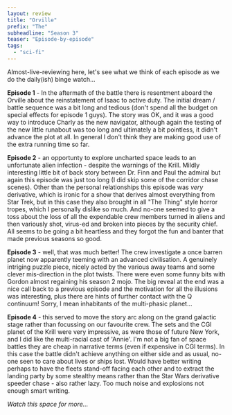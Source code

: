 ```yaml
---
layout: review
title: "Orville"
prefix: "The"
subheadline: "Season 3"
teaser: "Episode-by-episode"
tags:
  - "sci-fi"
---
```


Almost-live-reviewing here, let's see what we think of each episode as we do the
daily(ish) binge watch...

**Episode 1** - In the aftermath of the battle there is resentment aboard the Orville
about the reinstatement of Isaac to active duty. The initial dream / battle sequence
was a bit long and tedious (don't spend all the budget on special effects for
episode 1 guys). The story was OK, and it was a good way to introduce Charly as
the new navigator, although again the testing of the new little runabout was
too long and ultimately a bit pointless, it didn't advance the plot at all. In
general I don't think they are making good use of the extra running time so far.

**Episode 2** - an opportunty to explore uncharted space
leads to an unfortunate alien infection - despite the warnings of the
Krill. Mildly interesting little bit of back story between Dr. Finn and
Paul the admiral but again this episode was just too long (I did skip some
of the corridor chase scenes). Other than the personal relationships this
episode was *very* derivative, which is ironic for a show that derives
almost everything from Star Trek, but in this case they also brought in
all "The Thing" style horror tropes, which I personally dislike so much.
And no-one seemed to give a toss about the loss of all the expendable
crew members turned in aliens and then variously shot, virus-ed and
broken into pieces by the security chief. All seems to be going a bit
heartless and they forgot the fun and banter that made previous seasons
so good.

**Episode 3** - well, that was much better! The crew investigate a once
barren planet now apparently teeming with an advanced civilisation. A
genuinely intriging puzzle piece, nicely acted by the various away teams and
some clever mis-direction in the plot twists. There were even some
funny bits with Gordon almost regaining his season 2 mojo. The big
reveal at the end was a nice call back to a previous episode and
the motivation for all the illusions was interesting, plus there
are hints of further contact with the Q continuum! Sorry, I mean
inhabitants of the multi-phasic planet...

**Episode 4** - this served to move the story arc along on the grand
galactic stage rather than focussing on our favourite crew. The sets
and the CGI planet of the Krill were very impressive, as were those of
future New York, and I did like the multi-racial cast of 'Annie'. I'm
not a big fan of space battles they are cheap in narrative terms (even
if expensive in CGI terms). In this case the battle didn't achieve anything
on either side and as usual, no-one seen to care about lives or ships
lost. Would have better writing perhaps to have the fleets stand-off
facing each other and to extract the landing party by some stealthy means
rather than the Star Wars derivative speeder chase - also rather lazy.
Too much noise and explosions not enough smart writing.

*Watch this space for more...*
